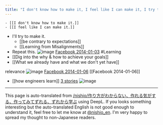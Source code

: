 ```yaml
---
title: "I don't know how to make it, I feel like I can make it, I try to make it and it shifts, I learn from the shifts."
---
```


    - [[I don't know how to make it.]]
    - [[I feel like I can make it.]]
- I'll try to make it.
    - [[be contrary to expectations]]
    - [[Learning from Misalignments]]
- Repeat this.
![image](https://gyazo.com/8c29ec02ef7e52dd01636b15d805eaa0/thumb/1000)
[Facebook 2014-01-03](https://www.facebook.com/photo.php?fbid=10202397733161195&set=ms.c.eJxNyrkNwDAMBLCNDN2jb~%3B~%3BF0sSAW4IIBrXdEgrYPPilQkCvfaW4O06VHoEnkc9J2ybnAyLmEeA~-.bps.a.10202384949441610.1073741828.1129148772&type=3&theater)
#Learning
- [[Dig into the why & how to achieve your goals]]
- [[What we already have and what we don't yet have]]

relevance
![image](https://gyazo.com/a02e405c8d20a6156a55461d353c4e1f/thumb/1000)
[Facebook 2014-01-06](https://www.facebook.com/photo.php?fbid=10202418291955152&set=a.10202384949441610.1073741828.1129148772&type=3&theater)
[[Facebook 2014-01-06]]

- [[how engineers learn]] [3 stories](http://gihyo.jp/lifestyle/feature/01/engineer-studying/0003?page=2)
![image](https://gyazo.com/3abcff715dccfeae293c6befeaea383a/thumb/1000)

---
This page is auto-translated from [/nishio/作り方がわからない、作れる気がする、作ってみてずれる、ずれから学ぶ](https://scrapbox.io/nishio/作り方がわからない、作れる気がする、作ってみてずれる、ずれから学ぶ) using DeepL. If you looks something interesting but the auto-translated English is not good enough to understand it, feel free to let me know at [@nishio_en](https://twitter.com/nishio_en). I'm very happy to spread my thought to non-Japanese readers.